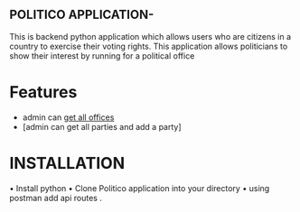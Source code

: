 
## POLITICO APPLICATION-
This is backend python application which allows users who are citizens in a country to exercise their voting rights. This application allows politicians to show their interest by running for a political office<br/>
# Features<br/>
* admin can [get all offices]( https://github.com/oscarpson/Politico-Api/pull/7) <br>
* [admin can get all parties and add a party]


# INSTALLATION
•	Install python 
•	Clone Politico application into your directory
•	using postman add api routes .

